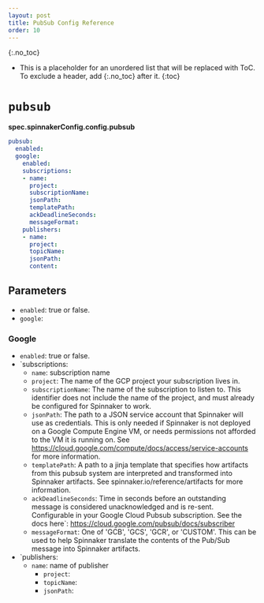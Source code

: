 ```yaml
---
layout: post
title: PubSub Config Reference
order: 10
---
```


{:.no_toc}
* This is a placeholder for an unordered list that will be replaced with ToC. To exclude a header, add {:.no_toc} after it.
{:toc}

# `pubsub`

**spec.spinnakerConfig.config.pubsub**

```yaml
pubsub:
  enabled:
  google:
    enabled:
    subscriptions:
    - name:
      project:
      subscriptionName:
      jsonPath:
      templatePath:
      ackDeadlineSeconds:
      messageFormat:
    publishers:
    - name:
      project:
      topicName:
      jsonPath:
      content:
```

## Parameters

- `enabled`: true or false.
- `google`:

### Google

- `enabled`: true or false.
- `subscriptions:
  - `name`: subscription name
  - `project`: The name of the GCP project your subscription lives in.
  - `subscriptionName`: The name of the subscription to listen to. This identifier does not include the name of the project, and must already be configured for Spinnaker to work.
  - `jsonPath`: The path to a JSON service account that Spinnaker will use as credentials. This is only needed if Spinnaker is not deployed on a Google Compute Engine VM, or needs permissions not afforded to the VM it is running on. See https://cloud.google.com/compute/docs/access/service-accounts for more information.
  - `templatePath`: A path to a jinja template that specifies how artifacts from this pubsub system are interpreted and transformed into Spinnaker artifacts. See spinnaker.io/reference/artifacts for more information.
  - `ackDeadlineSeconds`: Time in seconds before an outstanding message is considered unacknowledged and is re-sent. Configurable in your Google Cloud Pubsub subscription. See the docs here`: https://cloud.google.com/pubsub/docs/subscriber
  - `messageFormat`: One of 'GCB', 'GCS', 'GCR', or 'CUSTOM'. This can be used to help Spinnaker translate the contents of the Pub/Sub message into Spinnaker artifacts.
- `publishers:
  - `name`: name of publisher
      - `project`:
      - `topicName`:
      - `jsonPath`: 
